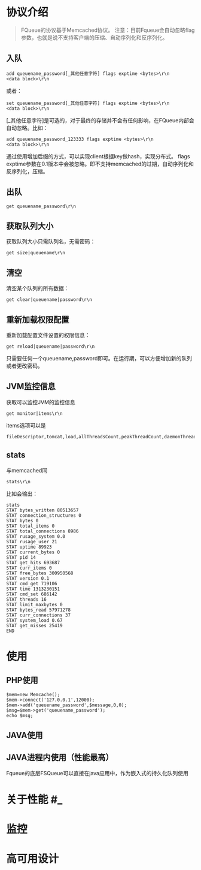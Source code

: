 # 协议介绍 #
> FQueue的协议基于Memcached协议。
注意：目前Fqueue会自动忽略flag参数，也就是说不支持客户端的压缩、自动序列化和反序列化。
## 入队 ##
```
add queuename_password[_其他任意字符] flags exptime <bytes>\r\n
<data block>\r\n
```
或者：
```
set queuename_password[_其他任意字符] flags exptime <bytes>\r\n
<data block>\r\n
```
[_其他任意字符]是可选的，对于最终的存储并不会有任何影响，在FQueue内部会自动忽略。比如：
```
add queuename_password_123333 flags exptime <bytes>\r\n
<data block>\r\n
```
通过使用增加后缀的方式，可以实现client根据key做hash，实现分布式。
flags exptime参数在0.1版本中会被忽略。即不支持memcached的过期，自动序列化和反序列化，压缩。
## 出队 ##
```
get queuename_password\r\n
```
## 获取队列大小 ##
获取队列大小只需队列名，无需密码：
```
get size|queuename\r\n
```
## 清空 ##
清空某个队列的所有数据：
```
get clear|queuename|password\r\n
```
## 重新加载权限配置 ##
重新加载配置文件设置的权限信息：
```
get reload|queuename|password\r\n
```
只需要任何一个queuename,password即可。在运行期，可以方便增加新的队列或者更改密码。
## JVM监控信息 ##
获取可以监控JVM的监控信息
```
get monitor|items\r\n
```
items选项可以是
```
fileDescriptor,tomcat,load,allThreadsCount,peakThreadCount,daemonThreadCount,totalStartedThreadCount,deadLockCount,heapMemory,noHeapMemory,memory,classCount,GCTime,memoryPoolCollectionUsage,memoryPoolUsage,memoryPoolPeakUsage
```
## stats ##
与memcached同
```
stats\r\n
```
比如会输出：
```
stats
STAT bytes_written 80513657
STAT connection_structures 0
STAT bytes 0
STAT total_items 0
STAT total_connections 8986
STAT rusage_system 0.0
STAT rusage_user 21
STAT uptime 89923
STAT current_bytes 0
STAT pid 14
STAT get_hits 693687
STAT curr_items 0
STAT free_bytes 300950568
STAT version 0.1
STAT cmd_get 719106
STAT time 1313230151
STAT cmd_set 686142
STAT threads 16
STAT limit_maxbytes 0
STAT bytes_read 57971278
STAT curr_connections 37
STAT system_load 0.67
STAT get_misses 25419
END
```
# 使用 #
## PHP使用 ##
```
$mem=new Memcache();
$mem->connect('127.0.0.1',12000);
$mem->add('queuename_password',$message,0,0);
$msg=$mem->get('queuename_password');
echo $msg;
```
## JAVA使用 ##
## JAVA进程内使用（性能最高） ##
Fqueue的底层FSQueue可以直接在java应用中，作为嵌入式的持久化队列使用
# 关于性能 #_

# 监控 #

# 高可用设计 #